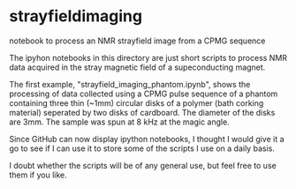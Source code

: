 # strayfieldimaging
notebook to process an NMR strayfield image from a CPMG sequence

The ipyhon notebooks in this directory are just short scripts to process NMR data acquired in the stray magnetic field of a supeconducting magnet.

The first example, "strayfield_imaging_phantom.ipynb", shows the processing of data collected using a CPMG pulse sequence of a phantom containing three thin (~1mm) circular disks of a polymer (bath corking material) seperated by two disks of cardboard. The diameter of the disks are 3mm. The sample was spun at 8 kHz at the magic angle. 

Since GitHub can now display ipython notebooks, I thought I would give it a go to see if I can use it to store some of the scripts I use on a daily basis.

I doubt whether the scripts will be of any general use, but feel free to use them if you like.
